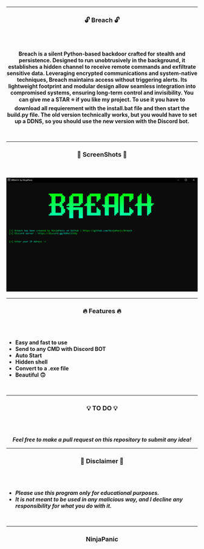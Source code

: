 -----

### <p align="center">🔓 Breach 🔓</p>

<br><br>
<p align="center">
<strong>
Breach is a silent Python-based backdoor crafted for stealth and persistence. Designed to run unobtrusively in the background, it establishes a hidden channel to receive remote commands and exfiltrate sensitive data. Leveraging encrypted communications and system-native techniques, Breach maintains access without triggering alerts. Its lightweight footprint and modular design allow seamless integration into compromised systems, ensuring long-term control and invisibility. You can give me a STAR ⭐ if you like my project.
To use it you have to download all requierement with the install.bat file and then start the build.py file. 
The old version technically works, but you would have to set up a DDNS, so you should use the new version with the Discord bot.
</strong>
</p>
<br>

-----

### <p align="center">👀 ScreenShots 👀</p>

<br><br>
<img src="https://raw.githubusercontent.com/NinjaPanic/Images/refs/heads/main/Breach_Capture.png">
<br>

-----

### <p align="center">🔥 Features 🔥</p>

<br><br>
<strong>
* Easy and fast to use
* Send to any CMD with Discord BOT
* Auto Start
* Hidden shell
* Convert to a .exe file
* Beautiful 🙃
</strong>
<br>

-----

### <p align="center">💡 TO DO 💡</p>

<br><br>
<p align="center"><strong><i>Feel free to make a pull request on this repository to submit any idea!</i></strong</p>
<br>

-----

### <p align="center">📌 Disclaimer 📌</p>

<br><br>
* ***Please use this program only for educational purposes.***
* ***It is not meant to be used in any malicious way, and I decline any responsibility for what you do with it.***
<br>

-----

### <p align="center">NinjaPanic</p>
